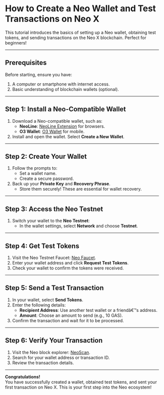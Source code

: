 # How to Create a Neo Wallet and Test Transactions on Neo X

This tutorial introduces the basics of setting up a Neo wallet, obtaining test tokens, and sending transactions on the Neo X blockchain. Perfect for beginners!

---

## Prerequisites

Before starting, ensure you have:

1. A computer or smartphone with internet access.
2. Basic understanding of blockchain wallets (optional).

---

## Step 1: Install a Neo-Compatible Wallet

1. Download a Neo-compatible wallet, such as:
   - **NeoLine**: [NeoLine Extension](https://neoline.io/) for browsers.
   - **O3 Wallet**: [O3 Wallet](https://o3.network/) for mobile.
2. Install and open the wallet. Select **Create a New Wallet**.

---

## Step 2: Create Your Wallet

1. Follow the prompts to:
   - Set a wallet name.
   - Create a secure password.
2. Back up your **Private Key** and **Recovery Phrase**.
   - Store them securely! These are essential for wallet recovery.

---

## Step 3: Access the Neo Testnet

1. Switch your wallet to the **Neo Testnet**:
   - In the wallet settings, select **Network** and choose **Testnet**.

---

## Step 4: Get Test Tokens

1. Visit the Neo Testnet Faucet: [Neo Faucet](https://neotube.io/faucet).
2. Enter your wallet address and click **Request Test Tokens**.
3. Check your wallet to confirm the tokens were received.

---

## Step 5: Send a Test Transaction

1. In your wallet, select **Send Tokens**.
2. Enter the following details:
   - **Recipient Address**: Use another test wallet or a friendâ€™s address.
   - **Amount**: Choose an amount to send (e.g., 10 GAS).
3. Confirm the transaction and wait for it to be processed.

---

## Step 6: Verify Your Transaction

1. Visit the Neo block explorer: [NeoScan](https://neoscan.io/).
2. Search for your wallet address or transaction ID.
3. Review the transaction details.

---

**Congratulations!**  
You have successfully created a wallet, obtained test tokens, and sent your first transaction on Neo X. This is your first step into the Neo ecosystem!

